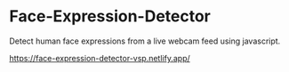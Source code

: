 # Face-Expression-Detector
Detect human face expressions from a live webcam feed using javascript.


https://face-expression-detector-vsp.netlify.app/
